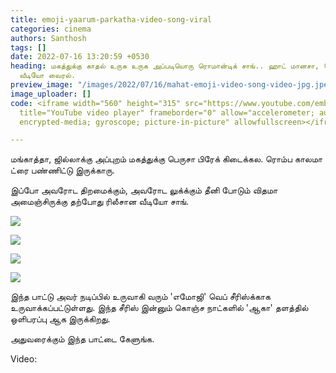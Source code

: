 ```yaml
---
title: emoji-yaarum-parkatha-video-song-viral
categories: cinema
authors: Santhosh
tags: []
date: 2022-07-16 13:20:59 +0530
heading: மகத்துக்கு காதல் உருக உருக அப்படியொரு ரொமான்டிக் சாங்.. ஹாட் மானசா, தேவிகா..
  வீடியோ வைரல்.
preview_image: "/images/2022/07/16/mahat-emoji-video-song-video-jpg.jpeg"
image_uploader: []
code: <iframe width="560" height="315" src="https://www.youtube.com/embed/HG1j2cu1rQU"
  title="YouTube video player" frameborder="0" allow="accelerometer; autoplay; clipboard-write;
  encrypted-media; gyroscope; picture-in-picture" allowfullscreen></iframe>

---
```

மங்காத்தா, ஜில்லாக்கு அப்புறம் மகத்துக்கு பெருசா பிரேக் கிடைக்கல. ரொம்ப காலமா ட்ரை பண்ணிட்டு இருக்காரு.

இப்போ அவரோட திறமைக்கும், அவரோட லுக்க்கும் தீனி போடும் விதமா அமைஞ்சிருக்கு தற்போது ரிலீசான வீடியோ சாங்.

![](/images/2022/07/16/mahat-video-song-emoji-1-jpg.jpeg)

![](/images/2022/07/16/mahat-video-song-emoji-3-jpg.jpeg)

![](/images/2022/07/16/mahat-video-song-emoji-2-jpg.jpeg)

![](/images/2022/07/16/mahat-emoji-video-song-jpg.jpeg)

இந்த பாட்டு அவர் நடிப்பில் உருவாகி வரும் 'எமோஜி' வெப் சீரிஸ்க்காக உருவாக்கப்பட்டுள்ளது. இந்த சீரிஸ் இன்னும் கொஞ்ச நாட்களில் 'ஆகா' தளத்தில் ஒளிபரப்பு ஆக இருக்கிறது.

அதுவரைக்கும் இந்த பாட்டை கேளுங்க.

Video:

